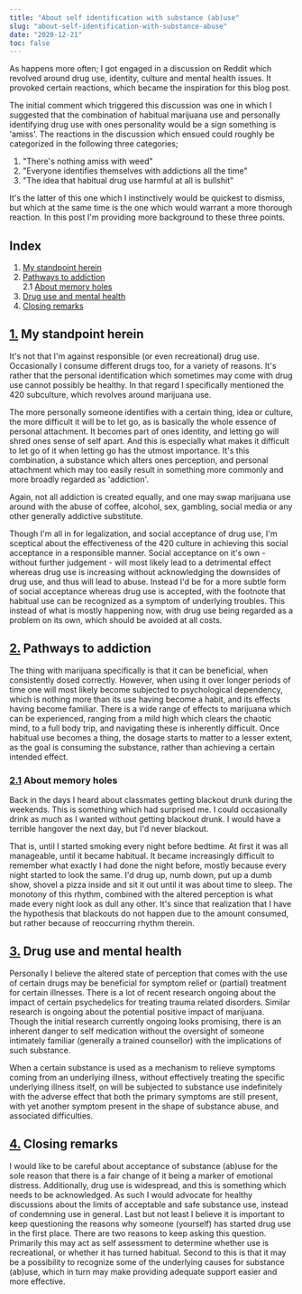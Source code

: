 ```yaml
---
title: "About self identification with substance (ab)use"
slug: "about-self-identification-with-substance-abuse"
date: "2020-12-21"
toc: false
---
```


As happens more often; I got engaged in a discussion on Reddit which revolved around drug use, identity, culture and mental health issues. It provoked certain reactions, which became the inspiration for this blog post.

The initial comment which triggered this discussion was one in which I suggested that the combination of habitual marijuana use and personally identifying drug use with ones personality would be a sign something is 'amiss'. The reactions in the discussion which ensued could roughly be categorized in the following three categories;

1. "There's nothing amiss with weed"
2. "Everyone identifies themselves with addictions all the time" 
3. "The idea that habitual drug use harmful at all is bullshit"

It's the latter of this one which I instinctively would be quickest to dismiss, but which at the same time is the one which would warrant a more thorough reaction. In this post I'm providing more background to these three points.


## Index
1. [My standpoint herein](#my_standpoint_herein)  
2. [Pathways to addiction](#pathways_to_addiction)  
  2.1 [About memory holes](#about_memory_holes)  
3. [Drug use and mental health](#drug_use_and_mental_health)  
4. [Closing remarks](#closing_remarks)  

## <a href="#my_standpoint_herein" id="my_standpoint_herein">1.</a> My standpoint herein
It's not that I'm against responsible (or even recreational) drug use. Occasionally I consume different drugs too, for a variety of reasons. It's rather that the personal identification which sometimes may come with drug use cannot possibly be healthy. In that regard I specifically mentioned the 420 subculture, which revolves around marijuana use.

The more personally someone identifies with a certain thing, idea or culture, the more difficult it will be to let go, as is basically the whole essence of personal attachment. It becomes part of ones identity, and letting go will shred ones sense of self apart. And this is especially what makes it difficult to let go of it when letting go has the utmost importance. It's this combination, a substance which alters ones perception, and personal attachment which may too easily result in something more commonly and more broadly regarded as 'addiction'.

Again, not all addiction is created equally, and one may swap marijuana use around with the abuse of coffee, alcohol, sex, gambling, social media or any other generally addictive substitute.

Though I'm all in for legalization, and social acceptance of drug use, I'm sceptical about the effectiveness of the 420 culture in achieving this social acceptance in a responsible manner. Social acceptance on it's own - without further judgement - will most likely lead to a detrimental effect whereas drug use is increasing without acknowledging the downsides of drug use, and thus will lead to abuse. Instead I'd be for a more subtle form of social acceptance whereas drug use is accepted, with the footnote that habitual use can be recognized as a symptom of underlying troubles. This instead of what is mostly happening now, with drug use being regarded as a problem on its own, which should be avoided at all costs.

## <a href="#pathways_to_addiction" id="pathways_to_addiction">2.</a> Pathways to addiction
The thing with marijuana specifically is that it can be beneficial, when consistently dosed correctly. However, when using it over longer periods of time one will most likely become subjected to psychological dependency, which is nothing more than its use having become a habit, and its effects having become familiar. There is a wide range of effects to marijuana which can be experienced, ranging from a mild high which clears the chaotic mind, to a full body trip, and navigating these is inherently difficult. Once habitual use becomes a thing, the dosage starts to matter to a lesser extent, as the goal is consuming the substance, rather than achieving a certain intended effect.

### <a href="#about_memory_holes" id="about_memory_holes">2.1</a> About memory holes
Back in the days I heard about classmates getting blackout drunk during the weekends. This is something which had surprised me. I could occasionally drink as much as I wanted without getting blackout drunk. I would have a terrible hangover the next day, but I'd never blackout.

That is, until I started smoking every night before bedtime. At first it was all manageable, until it became habitual. It became increasingly difficult to remember what exactly I had done the night before, mostly because every night started to look the same. I'd drug up, numb down, put up a dumb show, shovel a pizza inside and sit it out until it was about time to sleep. The monotony of this rhythm, combined with the altered perception is what made every night look as dull any other. It's since that realization that I have the hypothesis that blackouts do not happen due to the amount consumed, but rather because of reoccurring rhythm therein.

## <a href="#drug_use_and_mental_health" id="drug_use_and_mental_health">3.</a> Drug use and mental health
Personally I believe the altered state of perception that comes with the use of certain drugs may be beneficial for symptom relief or (partial) treatment for certain illnesses. There is a lot of recent research ongoing about the impact of certain psychedelics for treating trauma related disorders. Similar research is ongoing about the potential positive impact of marijuana. Though the initial research currently ongoing looks promising, there is an inherent danger to self medication without the oversight of someone intimately familiar (generally a trained counsellor) with the implications of such substance.

When a certain substance is used as a mechanism to relieve symptoms coming from an underlying illness, without effectively treating the specific underlying illness itself, on will be subjected to substance use indefinitely with the adverse effect that both the primary symptoms are still present, with yet another symptom present in the shape of substance abuse, and associated difficulties.

## <a href="#closing_remarks" id="closing_remarks">4.</a> Closing remarks
I would like to be careful about acceptance of substance (ab)use for the sole reason that there is a fair change of it being a marker of emotional distress. Additionally, drug use is widespread, and this is something which needs to be acknowledged. As such I would advocate for healthy discussions about the limits of acceptable and safe substance use, instead of condemning use in general. Last but not least I believe it is important to keep questioning the reasons why someone (yourself) has started drug use in the first place. There are two reasons to keep asking this question. Primarily this may act as self assessment to determine whether use is recreational, or whether it has turned habitual. Second to this is that it may be a possibility to recognize some of the underlying causes for substance (ab)use, which in turn may make providing adequate support easier and more effective.


